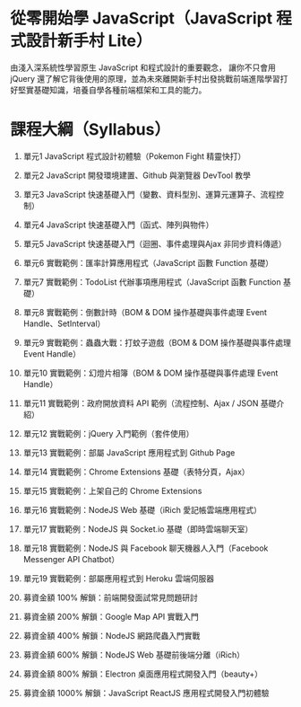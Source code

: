 # 從零開始學 JavaScript（JavaScript 程式設計新手村 Lite）
由淺入深系統性學習原生 JavaScript 和程式設計的重要觀念， 讓你不只會用 jQuery 還了解它背後使用的原理，並為未來離開新手村出發挑戰前端進階學習打好堅實基礎知識，培養自學各種前端框架和工具的能力。

# 課程大綱（Syllabus）
1. 單元1 JavaScript 程式設計初體驗（Pokemon Fight 精靈快打）

2. 單元2 JavaScript 開發環境建置、Github 與瀏覽器 DevTool 教學 

3. 單元3 JavaScript 快速基礎入門（變數、資料型別、運算元運算子、流程控制）

4. 單元4 JavaScript 快速基礎入門（函式、陣列與物件）

5. 單元5 JavaScript 快速基礎入門（迴圈、事件處理與Ajax 非同步資料傳遞）

6. 單元6 實戰範例：匯率計算應用程式（JavaScript 函數 Function 基礎） 

7. 單元7 實戰範例：TodoList 代辦事項應用程式（JavaScript 函數 Function 基礎）

8. 單元8 實戰範例：倒數計時（BOM & DOM 操作基礎與事件處理 Event Handle、SetInterval） 

9. 單元9 實戰範例：蟲蟲大戰：打蚊子遊戲（BOM & DOM 操作基礎與事件處理 Event Handle）   

10. 單元10 實戰範例：幻燈片相簿（BOM & DOM 操作基礎與事件處理 Event Handle） 

11. 單元11 實戰範例：政府開放資料 API 範例（流程控制、Ajax / JSON 基礎介紹）

12. 單元12 實戰範例：jQuery 入門範例（套件使用）

13. 單元13 實戰範例：部屬 JavaScript 應用程式到 Github Page

14. 單元14 實戰範例：Chrome Extensions 基礎（表特分頁，Ajax）

15. 單元15 實戰範例：上架自己的 Chrome Extensions

16. 單元16 實戰範例：NodeJS Web 基礎（iRich 愛記帳雲端應用程式）
 
17. 單元17 實戰範例：NodeJS 與 Socket.io 基礎（即時雲端聊天室）

18. 單元18 實戰範例：NodeJS 與 Facebook 聊天機器人入門（Facebook Messenger API Chatbot）

19. 單元19 實戰範例：部屬應用程式到 Heroku 雲端伺服器

20. 募資金額 100% 解鎖：前端開發面試常見問題研討

21. 募資金額 200% 解鎖：Google Map API 實戰入門

22. 募資金額 400% 解鎖：NodeJS 網路爬蟲入門實戰 

23. 募資金額 600% 解鎖：NodeJS Web 基礎前後端分離（iRich）

24. 募資金額 800% 解鎖：Electron 桌面應用程式開發入門（beauty+）

25. 募資金額 1000% 解鎖：JavaScript ReactJS 應用程式開發入門初體驗